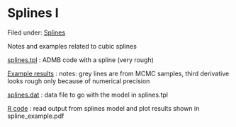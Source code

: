 #  Splines I

Filed under:  [Splines][1]

Notes and examples related to cubic splines

[splines.tpl][2]
:  ADMB code with a spline (very rough)

[Example results][3]
:  notes: grey lines are from MCMC samples, third derivative looks rough only because of numerical precision

[splines.dat][4]
:  data file to go with the model in splines.tpl

[R code][5]
:  read output from splines model and plot results shown in spline_example.pdf


[1]: ./..
[2]: splines.tpl
[3]: spline_example.pdf
[4]: splines.dat
[5]: splines_code.R
